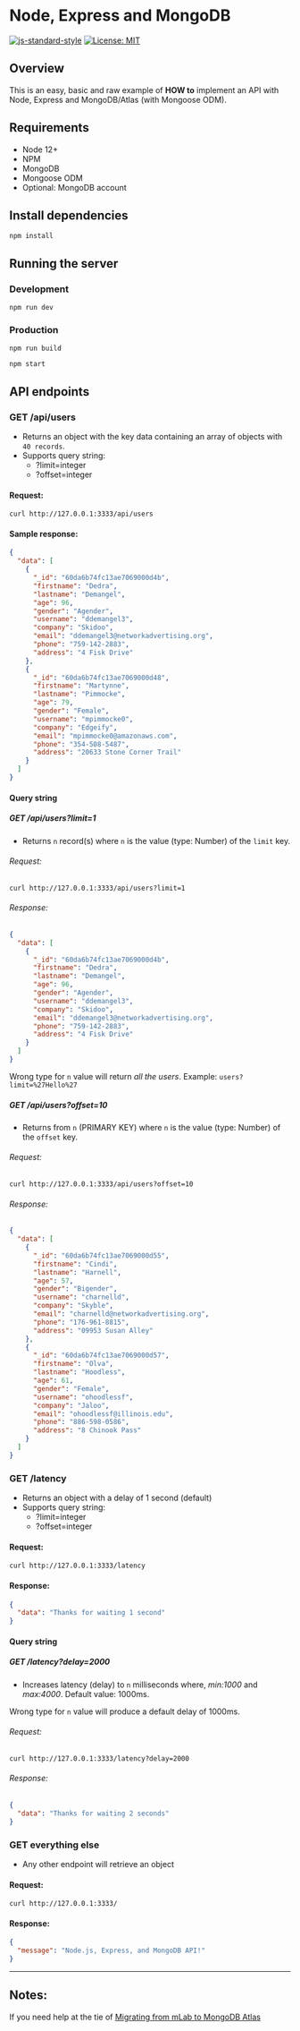 # Node, Express and MongoDB

[![js-standard-style](https://img.shields.io/badge/code%20style-standard-brightgreen.svg)](http://standardjs.com)
[![License: MIT](https://img.shields.io/badge/License-MIT-brightgreen.svg)](https://opensource.org/licenses/MIT)

## Overview

This is an easy, basic and raw example of **HOW to** implement an API with Node, Express and MongoDB/Atlas (with Mongoose ODM).

## Requirements

- Node 12+
- NPM
- MongoDB
- Mongoose ODM
- Optional: MongoDB account

## Install dependencies

<!-- 
https://github.com/typicode/husky/issues/866
To avoid issues with `husky`, first enable `git hooks` (and add our hook):

```shell
npx husky install

npx husky add .husky/pre-commit
```

Then, install the dependencies as usual: 
-->

```
npm install
```

## Running the server

### Development

```
npm run dev
```

### Production

```
npm run build

npm start
```

## API endpoints

### GET /api/users

- Returns an object with the key data containing an array of objects with `40 records`.
- Supports query string:
  - ?limit=integer
  - ?offset=integer

#### Request:

```
curl http://127.0.0.1:3333/api/users
```

#### Sample response:

```json
{
  "data": [
    {
      "_id": "60da6b74fc13ae7069000d4b",
      "firstname": "Dedra",
      "lastname": "Demangel",
      "age": 96,
      "gender": "Agender",
      "username": "ddemangel3",
      "company": "Skidoo",
      "email": "ddemangel3@networkadvertising.org",
      "phone": "759-142-2883",
      "address": "4 Fisk Drive"
    },
    {
      "_id": "60da6b74fc13ae7069000d48",
      "firstname": "Martynne",
      "lastname": "Pimmocke",
      "age": 79,
      "gender": "Female",
      "username": "mpimmocke0",
      "company": "Edgeify",
      "email": "mpimmocke0@amazonaws.com",
      "phone": "354-508-5487",
      "address": "20633 Stone Corner Trail"
    }
  ]
}
```

#### Query string

##### GET /api/users?limit=1

- Returns `n` record(s) where `n` is the value (type: Number) of the `limit` key.

###### Request:

```
curl http://127.0.0.1:3333/api/users?limit=1
```

###### Response:

```json
{
  "data": [
    {
      "_id": "60da6b74fc13ae7069000d4b",
      "firstname": "Dedra",
      "lastname": "Demangel",
      "age": 96,
      "gender": "Agender",
      "username": "ddemangel3",
      "company": "Skidoo",
      "email": "ddemangel3@networkadvertising.org",
      "phone": "759-142-2883",
      "address": "4 Fisk Drive"
    }
  ]
}
```

Wrong type for `n` value will return _all the users_.
Example: `users?limit=%27Hello%27`

##### GET /api/users?offset=10

- Returns from `n` (PRIMARY KEY) where `n` is the value (type: Number) of the `offset` key.

###### Request:

```
curl http://127.0.0.1:3333/api/users?offset=10
```

###### Response:

```json
{
  "data": [
    {
      "_id": "60da6b74fc13ae7069000d55",
      "firstname": "Cindi",
      "lastname": "Harnell",
      "age": 57,
      "gender": "Bigender",
      "username": "charnelld",
      "company": "Skyble",
      "email": "charnelld@networkadvertising.org",
      "phone": "176-961-8815",
      "address": "09953 Susan Alley"
    },
    {
      "_id": "60da6b74fc13ae7069000d57",
      "firstname": "Olva",
      "lastname": "Hoodless",
      "age": 61,
      "gender": "Female",
      "username": "ohoodlessf",
      "company": "Jaloo",
      "email": "ohoodlessf@illinois.edu",
      "phone": "886-598-0586",
      "address": "8 Chinook Pass"
    }
  ]
}
```

### GET /latency

- Returns an object with a delay of 1 second (default)
- Supports query string:
  - ?limit=integer
  - ?offset=integer

#### Request:

```
curl http://127.0.0.1:3333/latency
```

#### Response:

```json
{
  "data": "Thanks for waiting 1 second"
}
```

#### Query string

##### GET /latency?delay=2000

- Increases latency (delay) to `n` milliseconds where, _min:1000_ and _max:4000_. Default value: 1000ms.

Wrong type for `n` value will produce a default delay of 1000ms.

###### Request:

```
curl http://127.0.0.1:3333/latency?delay=2000
```

###### Response:

```json
{
  "data": "Thanks for waiting 2 seconds"
}
```

### GET everything else

- Any other endpoint will retrieve an object

#### Request:

```
curl http://127.0.0.1:3333/
```

#### Response:

```json
{
  "message": "Node.js, Express, and MongoDB API!"
}
```

---

## Notes:

If you need help at the tie of [Migrating from mLab to MongoDB Atlas](./migrating-mlab-to-mongo-atlas.md)